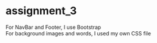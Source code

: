 # assignment_3

For NavBar and Footer, I use Bootstrap 
<br />
For background images and words, I used my own CSS file
